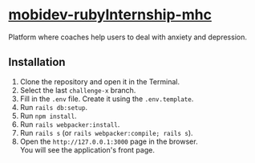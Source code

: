 # [mobidev-rubyInternship-mhc](https://mental.vchkhr.com/)

Platform where coaches help users to deal with anxiety and depression.

## Installation

1. Clone the repository and open it in the Terminal.
2. Select the last `challenge-x` branch.
3. Fill in the `.env` file. Create it using the `.env.template`.
4. Run `rails db:setup`.
5. Run `npm install`.
6. Run `rails webpacker:install`.
7. Run `rails s` (or `rails webpacker:compile; rails s`).
8. Open the `http://127.0.0.1:3000` page in the browser.\
You will see the application's front page.